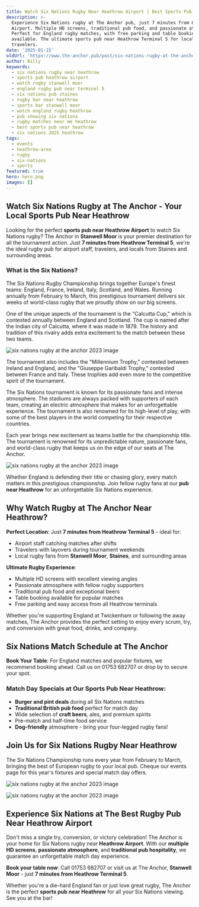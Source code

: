 ```yaml
---
title: Watch Six Nations Rugby Near Heathrow Airport | Best Sports Pub Stanwell Moor
description: >-
  Experience Six Nations rugby at The Anchor pub, just 7 minutes from Heathrow
  Airport. Multiple HD screens, traditional pub food, and passionate atmosphere.
  Perfect for England rugby matches, with free parking and table booking
  available. The ultimate sports pub near Heathrow Terminal 5 for local fans and
  travelers.
date: '2025-01-15'
oldUrl: 'https://www.the-anchor.pub/post/six-nations-rugby-at-the-anchor-2023'
author: Billy
keywords:
  - six nations rugby near heathrow
  - sports pub heathrow airport
  - watch rugby stanwell moor
  - england rugby pub near terminal 5
  - six nations pub staines
  - rugby bar near heathrow
  - sports bar stanwell moor
  - watch england rugby heathrow
  - pub showing six nations
  - rugby matches near me heathrow
  - best sports pub near heathrow
  - six nations 2025 heathrow
tags:
  - events
  - heathrow-area
  - rugby
  - six-nations
  - sports
featured: true
hero: hero.png
images: []
---
```


  

## Watch Six Nations Rugby at The Anchor - Your Local Sports Pub Near Heathrow

Looking for the perfect **sports pub near Heathrow Airport** to watch Six Nations rugby? The Anchor in **Stanwell Moor** is your premier destination for all the tournament action. Just **7 minutes from Heathrow Terminal 5**, we're the ideal rugby pub for airport staff, travelers, and locals from Staines and surrounding areas.

### What is the Six Nations?

The Six Nations Rugby Championship brings together Europe's finest teams: England, France, Ireland, Italy, Scotland, and Wales. Running annually from February to March, this prestigious tournament delivers six weeks of world-class rugby that we proudly show on our big screens.

One of the unique aspects of the tournament is the "Calcutta Cup," which is contested annually between England and Scotland. The cup is named after the Indian city of Calcutta, where it was made in 1879. The history and tradition of this rivalry adds extra excitement to the match between these two teams.

![six nations rugby at the anchor 2023 image](/content/blog/six-nations-rugby-at-the-anchor-2023/image-1.png)

The tournament also includes the "Millennium Trophy," contested between Ireland and England, and the "Giuseppe Garibaldi Trophy," contested between France and Italy. These trophies add even more to the competitive spirit of the tournament.

The Six Nations tournament is known for its passionate fans and intense atmosphere. The stadiums are always packed with supporters of each team, creating an electric atmosphere that makes for an unforgettable experience. The tournament is also renowned for its high-level of play, with some of the best players in the world competing for their respective countries.

  

Each year brings new excitement as teams battle for the championship title. The tournament is renowned for its unpredictable nature, passionate fans, and world-class rugby that keeps us on the edge of our seats at The Anchor.

![six nations rugby at the anchor 2023 image](/content/blog/six-nations-rugby-at-the-anchor-2023/image-2.png)

Whether England is defending their title or chasing glory, every match matters in this prestigious championship. Join fellow rugby fans at our **pub near Heathrow** for an unforgettable Six Nations experience.

## Why Watch Rugby at The Anchor Near Heathrow?

**Perfect Location**: Just **7 minutes from Heathrow Terminal 5** - ideal for:
- Airport staff catching matches after shifts
- Travelers with layovers during tournament weekends  
- Local rugby fans from **Stanwell Moor**, **Staines**, and surrounding areas

**Ultimate Rugby Experience**:
- Multiple HD screens with excellent viewing angles
- Passionate atmosphere with fellow rugby supporters
- Traditional pub food and exceptional beers
- Table booking available for popular matches
- Free parking and easy access from all Heathrow terminals

Whether you're supporting England at Twickenham or following the away matches, The Anchor provides the perfect setting to enjoy every scrum, try, and conversion with great food, drinks, and company.

  

## Six Nations Match Schedule at The Anchor

**Book Your Table**: For England matches and popular fixtures, we recommend booking ahead. Call us on 01753 682707 or drop by to secure your spot.

### Match Day Specials at Our Sports Pub Near Heathrow:
- **Burger and pint deals** during all Six Nations matches
- **Traditional British pub food** perfect for match day
- Wide selection of **craft beers**, ales, and premium spirits
- Pre-match and half-time food service
- **Dog-friendly** atmosphere - bring your four-legged rugby fans!

## Join Us for Six Nations Rugby Near Heathrow

The Six Nations Championship runs every year from February to March, bringing the best of European rugby to your local pub. Cheque our events page for this year's fixtures and special match day offers.

![six nations rugby at the anchor 2023 image](/content/blog/six-nations-rugby-at-the-anchor-2023/image-3.png)

![six nations rugby at the anchor 2023 image](/content/blog/six-nations-rugby-at-the-anchor-2023/image-4.png)

## Experience Six Nations at The Best Rugby Pub Near Heathrow Airport

Don't miss a single try, conversion, or victory celebration! The Anchor is your home for Six Nations rugby near **Heathrow Airport**. With our **multiple HD screens**, **passionate atmosphere**, and **traditional pub hospitality**, we guarantee an unforgettable match day experience.

**Book your table now**: Call 01753 682707 or visit us at The Anchor, **Stanwell Moor** - just **7 minutes from Heathrow Terminal 5**.

Whether you're a die-hard England fan or just love great rugby, The Anchor is the perfect **sports pub near Heathrow** for all your Six Nations viewing. See you at the bar!
